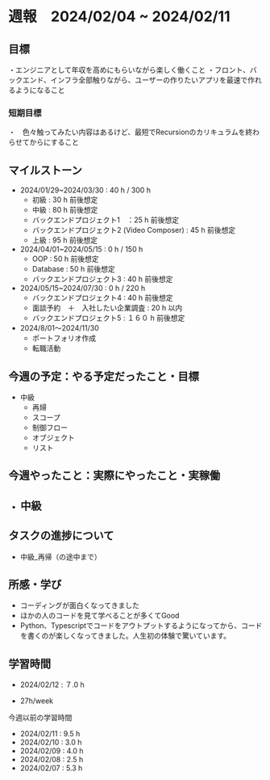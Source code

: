 # 週報　2024/02/04 ~ 2024/02/11

## 目標
・エンジニアとして年収を高めにもらいながら楽しく働くこと
・フロント、バックエンド、インフラ全部触りながら、ユーザーの作りたいアプリを最速で作れるようになること

### 短期目標
・　色々触ってみたい内容はあるけど、最短でRecursionのカリキュラムを終わらせてからにすること

## マイルストーン
- 2024/01/29~2024/03/30 : 40 h / 300 h
    - 初級 : 30 h 前後想定
    - 中級 : 80 h 前後想定
    - バックエンドプロジェクト1　：25 h 前後想定
    - バックエンドプロジェクト2 (Video Composer) : 45 h 前後想定
    - 上級 : 95 h 前後想定
- 2024/04/01~2024/05/15 : 0 h / 150 h
    - OOP : 50 h 前後想定
    - Database : 50 h 前後想定
    - バックエンドプロジェクト3  : 40 h 前後想定
- 2024/05/15~2024/07/30 : 0 h / 220 h
    - バックエンドプロジェクト4  : 40 h 前後想定
    - 面談予約　＋　入社したい企業調査 : 20 h 以内
    - バックエンドプロジェクト5  : １６０ h 前後想定
- 2024/8/01〜2024/11/30
    - ポートフォリオ作成
    - 転職活動

## 今週の予定：やる予定だったこと・目標
- 中級
    - 再㷌
    - スコープ
    - 制御フロー
    - オブジェクト
    - リスト

## 今週やったこと：実際にやったこと・実稼働
- 中級
    - 

## タスクの進捗について
- 中級_再帰（の途中まで）

## 所感・学び
- コーディングが面白くなってきました
- ほかの人のコードを見て学べることが多くてGood
- Python、Typescriptでコードをアウトプットするようになってから、コードを書くのが楽しくなってきました。人生初の体験で驚いています。

## 学習時間
- 2024/02/12 : ７.0 h

- 27h/week

今週以前の学習時間
- 2024/02/11 : 9.5 h
- 2024/02/10 : 3.0 h
- 2024/02/09 : 4.0 h
- 2024/02/08 : 2.5 h
- 2024/02/07 : 5.3 h

